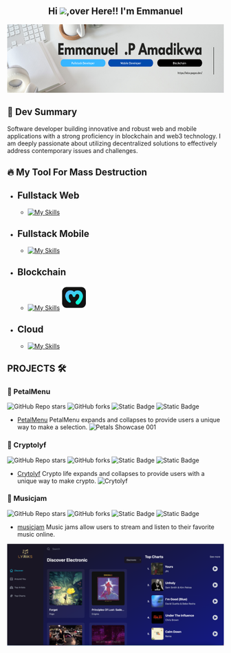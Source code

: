 <h2 align='center'>
    Hi <img src="https://github.com/TheDudeThatCode/TheDudeThatCode/blob/master/Assets/Hi.gif" width="29">,over Here!! I'm Emmanuel
</h2>

<!-- [Memphis](https://memphis.dev) -->

<p align='center'>
    <img src="assets/portfolio.png" width="609" height="159">
</p>

## 🚀 Dev Summary

  Software developer building innovative and robust web and mobile applications with a strong proficiency in blockchain and web3 technology. I am deeply passionate about utilizing decentralized solutions to effectively address contemporary issues and challenges.

## 🔥 My Tool For Mass Destruction

- ## Fullstack Web
  - [![My Skills](https://skillicons.dev/icons?i=react,tailwind,nextjs,graphql,nodejs,mongodb,postgres,python,firebase,stackoverflow,figma&theme=dark)](https://skillicons.dev)

- ## Fullstack Mobile 
  -  [![My Skills](https://skillicons.dev/icons?i=flutter,dart,firebase,appwrite)](https://skillicons.dev)

- ## Blockchain
  -  [![My Skills](https://skillicons.dev/icons?i=solidity,ipfs)](https://skillicons.dev) <img src="https://github.com/lebe24/skill-icons/raw/patch-1/icons/Moralis-Dark.svg" width="59">

- ## Cloud
  -  [![My Skills](https://skillicons.dev/icons?i=aws,gcp)](https://skillicons.dev)
 
## PROJECTS 🛠️
### 🌼 PetalMenu
![GitHub Repo stars](https://img.shields.io/github/stars/bodhichristian/PetalMenu)
![GitHub forks](https://img.shields.io/github/forks/bodhichristian/PetalMenu)
![Static Badge](https://img.shields.io/badge/flutter-blue)
![Static Badge](https://img.shields.io/badge/dart-orange)

* [PetalMenu](https://github.com/) PetalMenu expands and collapses to provide users a unique way to make a selection.
![Petals Showcase 001](https://github.com/bodhichristian/bodhichristian/assets/110639779/e238838b-a826-479f-81df-55c8ef35453e)

### 🌼 Cryptolyf
![GitHub Repo stars](https://img.shields.io/github/stars/lebe24/CryptoLyf)
![GitHub forks](https://img.shields.io/github/forks/lebe24/CryptoLyf)
![Static Badge](https://img.shields.io/badge/flutter-blue)
![Static Badge](https://img.shields.io/badge/dart-orange)

* [Crytolyf](https://github.com/lebe24/CryptoLyf) Crypto life expands and collapses to provide users with a unique way to make crypto.
  ![Crytolyf](https://github.com/lebe24/lebe24/assets/31292486/9aea03a1-e1c4-44dd-b736-4c76b07ec9b5)

### 🌼 Musicjam
![GitHub Repo stars](https://img.shields.io/github/stars/lebe24/Musicjam)
![GitHub forks](https://img.shields.io/github/forks/lebe24/Musicjam)
![Static Badge](https://img.shields.io/badge/nextjs-black)
![Static Badge](https://img.shields.io/badge/js-yellow)

* [musicjam](https://github.com/) Music jams allow users to stream and listen to their favorite music online.
  
![MusicJAM](https://github.com/lebe24/Musicjam/blob/main/musicjam.png)



